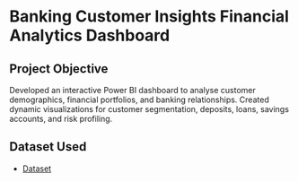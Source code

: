 # Banking Customer Insights Financial Analytics Dashboard
## Project Objective
Developed an interactive Power BI dashboard to analyse customer demographics, financial portfolios, and  banking relationships. Created dynamic visualizations for customer segmentation, deposits, loans, savings  accounts, and risk profiling. 
## Dataset Used
- <a href="https://github.com/ChanduC2/Banking-Customer-Insights-Financial-Analytics-Dashboard-/blob/main/Banking.xlsx">Dataset</a>

